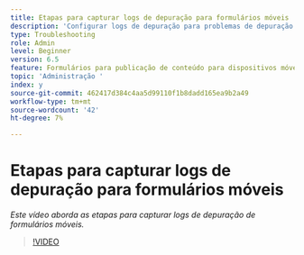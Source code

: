 ```yaml
---
title: Etapas para capturar logs de depuração para formulários móveis
description: 'Configurar logs de depuração para problemas de depuração relacionados a formulários móveis '
type: Troubleshooting
role: Admin
level: Beginner
version: 6.5
feature: Formulários para publicação de conteúdo para dispositivos móveis
topic: 'Administração '
index: y
source-git-commit: 462417d384c4aa5d99110f1b8dadd165ea9b2a49
workflow-type: tm+mt
source-wordcount: '42'
ht-degree: 7%

---
```



# Etapas para capturar logs de depuração para formulários móveis

*Este vídeo aborda as etapas para capturar logs de depuração de formulários móveis.*

>[!VIDEO](https://video.tv.adobe.com/v/335516?quality=9&learn=on)

